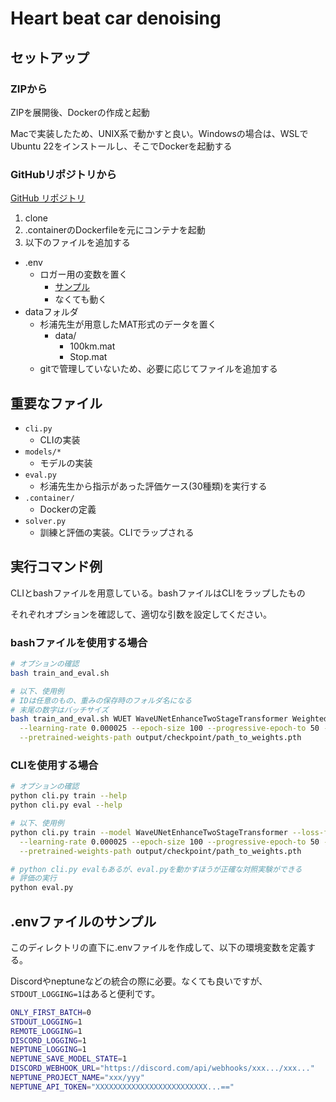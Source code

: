 # Heart beat car denoising

## セットアップ

### ZIPから

ZIPを展開後、Dockerの作成と起動

Macで実装したため、UNIX系で動かすと良い。Windowsの場合は、WSLでUbuntu 22をインストールし、そこでDockerを起動する

### GitHubリポジトリから

[GitHub リポジトリ](https://github.com/tyPhoon-collab/heart_beat_car_denoising)

1. clone
2. .containerのDockerfileを元にコンテナを起動
3. 以下のファイルを追加する

- .env
  - ロガー用の変数を置く
    - [サンプル](#envファイルのサンプル)
    - なくても動く
- dataフォルダ
  - 杉浦先生が用意したMAT形式のデータを置く
    - data/
      - 100km.mat
      - Stop.mat
  - gitで管理していないため、必要に応じてファイルを追加する

## 重要なファイル

- `cli.py`
  - CLIの実装
- `models/*`
  - モデルの実装
- `eval.py`
  - 杉浦先生から指示があった評価ケース(30種類)を実行する
- `.container/`
  - Dockerの定義
- `solver.py`
  - 訓練と評価の実装。CLIでラップされる

## 実行コマンド例

CLIとbashファイルを用意している。bashファイルはCLIをラップしたもの

それぞれオプションを確認して、適切な引数を設定してください。

### bashファイルを使用する場合

```bash
# オプションの確認
bash train_and_eval.sh

# 以下、使用例
# IDは任意のもの、重みの保存時のフォルダ名になる
# 末尾の数字はバッチサイズ
bash train_and_eval.sh WUET WaveUNetEnhanceTwoStageTransformer WeightedLoss 64 --gain 1 \
  --learning-rate 0.000025 --epoch-size 100 --progressive-epoch-to 50 --with-progressive-gain \
  --pretrained-weights-path output/checkpoint/path_to_weights.pth
```

### CLIを使用する場合

```bash
# オプションの確認
python cli.py train --help
python cli.py eval --help

# 以下、使用例
python cli.py train --model WaveUNetEnhanceTwoStageTransformer --loss-fn WeightedLoss --batch-size 64 --gain 1 \
  --learning-rate 0.000025 --epoch-size 100 --progressive-epoch-to 50 --with-progressive-gain \
  --pretrained-weights-path output/checkpoint/path_to_weights.pth

# python cli.py evalもあるが、eval.pyを動かすほうが正確な対照実験ができる
# 評価の実行
python eval.py
```

## .envファイルのサンプル

このディレクトリの直下に.envファイルを作成して、以下の環境変数を定義する。

Discordやneptuneなどの統合の際に必要。なくても良いですが、`STDOUT_LOGGING=1`はあると便利です。

```bash
ONLY_FIRST_BATCH=0
STDOUT_LOGGING=1
REMOTE_LOGGING=1
DISCORD_LOGGING=1
NEPTUNE_LOGGING=1
NEPTUNE_SAVE_MODEL_STATE=1
DISCORD_WEBHOOK_URL="https://discord.com/api/webhooks/xxx.../xxx..."
NEPTUNE_PROJECT_NAME="xxx/yyy"
NEPTUNE_API_TOKEN="XXXXXXXXXXXXXXXXXXXXXXXXX...=="
```
